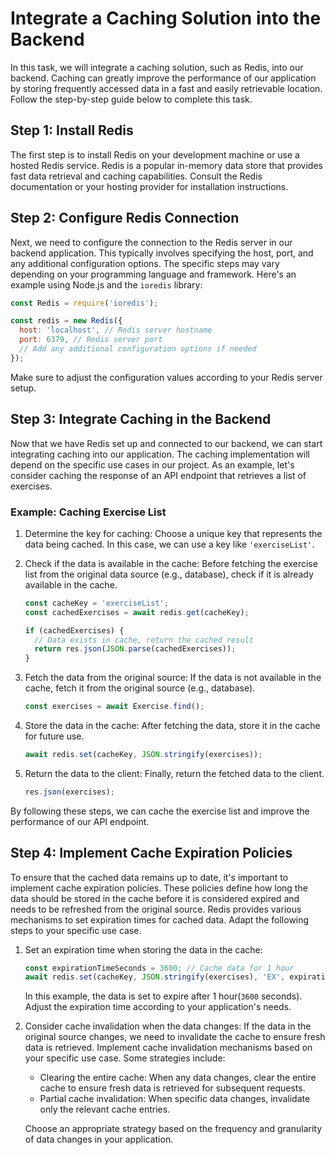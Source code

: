 #  Integrate a Caching Solution into the Backend

In this task, we will integrate a caching solution, such as Redis, into our backend. Caching can greatly improve the performance of our application by storing frequently accessed data in a fast and easily retrievable location. Follow the step-by-step guide below to complete this task.

## Step 1: Install Redis

The first step is to install Redis on your development machine or use a hosted Redis service. Redis is a popular in-memory data store that provides fast data retrieval and caching capabilities. Consult the Redis documentation or your hosting provider for installation instructions.

## Step 2: Configure Redis Connection

Next, we need to configure the connection to the Redis server in our backend application. This typically involves specifying the host, port, and any additional configuration options. The specific steps may vary depending on your programming language and framework. Here's an example using Node.js and the `ioredis` library:

```javascript
const Redis = require('ioredis');

const redis = new Redis({
  host: 'localhost', // Redis server hostname
  port: 6379, // Redis server port
  // Add any additional configuration options if needed
});
```

Make sure to adjust the configuration values according to your Redis server setup.

## Step 3: Integrate Caching in the Backend

Now that we have Redis set up and connected to our backend, we can start integrating caching into our application. The caching implementation will depend on the specific use cases in our project. As an example, let's consider caching the response of an API endpoint that retrieves a list of exercises.

### Example: Caching Exercise List

1. Determine the key for caching: Choose a unique key that represents the data being cached. In this case, we can use a key like `'exerciseList'`.

2. Check if the data is available in the cache: Before fetching the exercise list from the original data source (e.g., database), check if it is already available in the cache.

   ```javascript
   const cacheKey = 'exerciseList';
   const cachedExercises = await redis.get(cacheKey);

   if (cachedExercises) {
     // Data exists in cache, return the cached result
     return res.json(JSON.parse(cachedExercises));
   }
   ```

3. Fetch the data from the original source: If the data is not available in the cache, fetch it from the original source (e.g., database).

   ```javascript
   const exercises = await Exercise.find();
   ```

4. Store the data in the cache: After fetching the data, store it in the cache for future use.

   ```javascript
   await redis.set(cacheKey, JSON.stringify(exercises));
   ```

5. Return the data to the client: Finally, return the fetched data to the client.

   ```javascript
   res.json(exercises);
   ```

By following these steps, we can cache the exercise list and improve the performance of our API endpoint.

## Step 4: Implement Cache Expiration Policies

To ensure that the cached data remains up to date, it's important to implement cache expiration policies. These policies define how long the data should be stored in the cache before it is considered expired and needs to be refreshed from the original source. Redis provides various mechanisms to set expiration times for cached data. Adapt the following steps to your specific use case.

1. Set an expiration time when storing the data in the cache:

   ```javascript
   const expirationTimeSeconds = 3600; // Cache data for 1 hour
   await redis.set(cacheKey, JSON.stringify(exercises), 'EX', expirationTimeSeconds);
   ```

   In this example, the data is set to expire after 1 hour(`3600` seconds). Adjust the expiration time according to your application's needs.

2. Consider cache invalidation when the data changes: If the data in the original source changes, we need to invalidate the cache to ensure fresh data is retrieved. Implement cache invalidation mechanisms based on your specific use case. Some strategies include:

   - Clearing the entire cache: When any data changes, clear the entire cache to ensure fresh data is retrieved for subsequent requests.
   - Partial cache invalidation: When specific data changes, invalidate only the relevant cache entries.

   Choose an appropriate strategy based on the frequency and granularity of data changes in your application.

